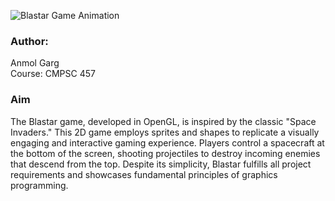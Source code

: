 ![Blastar Game Animation](https://github.com/user-attachments/assets/c73cc5a6-eadb-4ad7-97d0-8db68d5cd1ef)

### Author:
Anmol Garg  
Course: CMPSC 457

### Aim
The Blastar game, developed in OpenGL, is inspired by the classic "Space Invaders." This 2D game employs sprites and shapes to replicate a visually engaging and interactive gaming experience. Players control a spacecraft at the bottom of the screen, shooting projectiles to destroy incoming enemies that descend from the top. Despite its simplicity, Blastar fulfills all project requirements and showcases fundamental principles of graphics programming.
